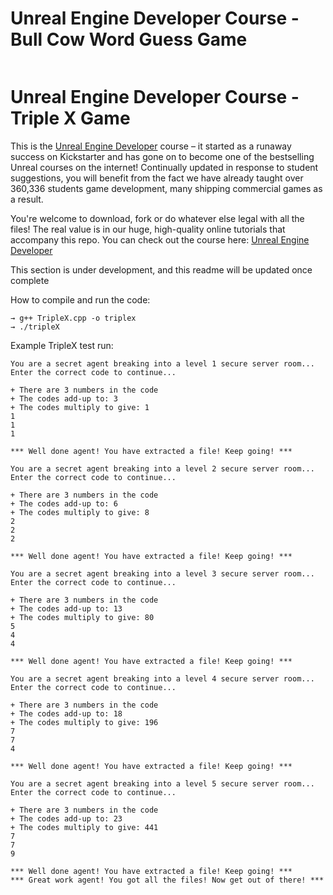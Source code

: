 # Unreal Engine Developer Course - Bull Cow Word Guess Game
![]()



# Unreal Engine Developer Course - Triple X Game

This is the [Unreal Engine Developer](http://gdev.tv/urcgithub) course – it started as a runaway success on Kickstarter and has gone on to become one of the bestselling Unreal courses on the internet! Continually updated in response to student suggestions, you will benefit from the fact we have already taught over 360,336 students game development, many shipping commercial games as a result.

You're welcome to download, fork or do whatever else legal with all the files! The real value is in our huge, high-quality online tutorials that accompany this repo. You can check out the course here: [Unreal Engine Developer]( http://gdev.tv/urcgithub)

This section is under development, and this readme will be updated once complete

How to compile and run the code:
```
→ g++ TripleX.cpp -o triplex
→ ./tripleX
```

Example TripleX test run:
```
You are a secret agent breaking into a level 1 secure server room...
Enter the correct code to continue...

+ There are 3 numbers in the code
+ The codes add-up to: 3
+ The codes multiply to give: 1
1
1
1

*** Well done agent! You have extracted a file! Keep going! ***

You are a secret agent breaking into a level 2 secure server room...
Enter the correct code to continue...

+ There are 3 numbers in the code
+ The codes add-up to: 6
+ The codes multiply to give: 8
2
2
2

*** Well done agent! You have extracted a file! Keep going! ***

You are a secret agent breaking into a level 3 secure server room...
Enter the correct code to continue...

+ There are 3 numbers in the code
+ The codes add-up to: 13
+ The codes multiply to give: 80
5
4
4

*** Well done agent! You have extracted a file! Keep going! ***

You are a secret agent breaking into a level 4 secure server room...
Enter the correct code to continue...

+ There are 3 numbers in the code
+ The codes add-up to: 18
+ The codes multiply to give: 196
7
7
4

*** Well done agent! You have extracted a file! Keep going! ***

You are a secret agent breaking into a level 5 secure server room...
Enter the correct code to continue...

+ There are 3 numbers in the code
+ The codes add-up to: 23
+ The codes multiply to give: 441
7
7
9

*** Well done agent! You have extracted a file! Keep going! ***
*** Great work agent! You got all the files! Now get out of there! ***
```
